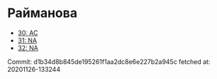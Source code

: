 # Райманова
- [30: AC](30.md)
- [31: NA](31.md)
- [32: NA](32.md)

Commit: d1b34d8b845de195261f1aa2dc8e6e227b2a945c
 fetched at: 20201126-133244
